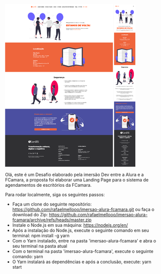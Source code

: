 <img src="https://github.com/rafaelmellooo/imersao-alura-fcamara/blob/develop/screenshots/desktop.png?raw=true" width="350" title="hover text" />
<img src="https://github.com/rafaelmellooo/imersao-alura-fcamara/blob/develop/screenshots/mobile.png?raw=true" width="69" title="hover text" />

Olá, este é um Desafio elaborado pela imersão Dev entre a Alura e a FCamara,
a proposta foi elaborar uma Landing Page para o sistema de agendamentos de escritórios da FCamara.

Para rodar localmente, siga os seguintes passos:

- Faça um clone do seguinte repositório: https://github.com/rafaelmellooo/imersao-alura-fcamara.git ou faça o download do Zip: https://github.com/rafaelmellooo/imersao-alura-fcamara/archive/refs/heads/master.zip
- Instale o Node.js em sua máquina: https://nodejs.org/en/
- Após a instalação do Node.js, execute o seguinte comando em seu terminal: npm install -g yarn
- Com o Yarn instalado, entre na pasta 'imersao-alura-fcamara' e abra o seu terminal na pasta atual
- Com o terminal na pasta 'imersao-alura-fcamara', execute o seguinte comando: yarn
- O Yarn instalará as dependências e após a conclusão, execute: yarn start
